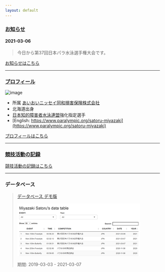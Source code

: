 ```yaml
---
layout: default
---
```


###  [お知らせ](./log.html)  

####  2021-03-06
>  今日から第37回日本パラ水泳選手権大会です。  

[お知らせはこちら](./log.html)    
 
* * *

### [プロフィール](./about.html)  
![image](https://www.paralympic.org/sites/default/files/styles/image_crop_1_1_200x200_/public/athlete_sdms_image/8678-Satoru%20Miyazaki%20photo.jpg?itok=spjWAuCO)
        
*   所属 [あいおいニッセイ同和損害保険株式会社](http://www.challenge-support.com/)
*   北海道出身
*   [日本知的障害者水泳連盟](https://jsfpid.com/)強化指定選手
*   [English: https://www.paralympic.org/satoru-miyazaki](https://www.paralympic.org/satoru-miyazaki)  

[プロフィールはこちら](./about.html)   

* * *

### [競技活動の記録](./news.html)  

[競技活動の記録はこちら](./news.html)  

* * *

### データベース

>  [データベース デモ版](https://famimiya.shinyapps.io/demo/)  
>  
>  ![image](./demo_.png)  
> 
>  期間: 2019-03-03 - 2021-03-07  
>  

